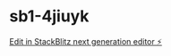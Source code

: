 # sb1-4jiuyk

[Edit in StackBlitz next generation editor ⚡️](https://stackblitz.com/~/github.com/abusumaya2/sb1-4jiuyk)
